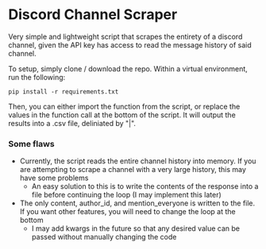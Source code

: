 # Discord Channel Scraper
Very simple and lightweight script that scrapes the entirety of a discord channel, given the API key has access to read the message history of said channel.

To setup, simply clone / download the repo. Within a virtual environment, run the following:

```
pip install -r requirements.txt
```

Then, you can either import the function from the script, or replace the values in the function call at the bottom of the script.
It will output the results into a .csv file, deliniated by "|".

### Some flaws
- Currently, the script reads the entire channel history into memory. If you are attempting to scrape a channel with a very large history, this may have some problems
  - An easy solution to this is to write the contents of the response into a file before continuing the loop (I may implement this later)
- The only content, author_id, and mention_everyone is written to the file. If you want other features, you will need to change the loop at the bottom
  - I may add kwargs in the future so that any desired value can be passed without manually changing the code
